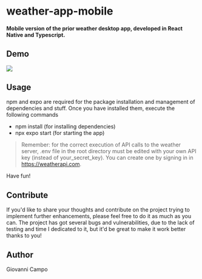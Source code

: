 # weather-app-mobile
#### Mobile version of the prior weather desktop app, developed in React Native and Typescript.



## Demo

![](demo.gif)



## Usage

npm and expo are required for the package installation and management of dependencies and stuff. Once you have installed them, execute the  following commands

- npm install (for installing dependencies)
- npx expo start (for starting the app)

> Remember: for the correct execution of API calls to the  weather server, .env file in the root directory must be edited with your own API key (instead of your_secret_key). You can create one by signing in in https://weatherapi.com.

Have fun!



## Contribute

If you'd like to share your thoughts and contribute on the project trying to implement further enhancements, please feel free to do it as much as you can. The project has got several bugs and vulnerabilities, due to the lack of testing and time I dedicated to it, but it'd be great to make it work better thanks to you! 



## Author

Giovanni Campo
